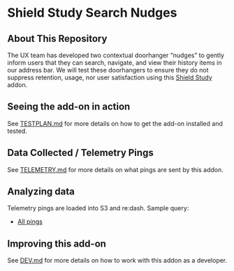 # Shield Study Search Nudges

## About This Repository

The UX team has developed two contextual doorhanger “nudges” to gently inform users that they can search, navigate, and view their history items in our address bar. We will test these doorhangers to ensure they do not suppress retention, usage, nor user satisfaction using this [Shield Study](https://wiki.mozilla.org/Firefox/Shield/Shield_Studies) addon.

## Seeing the add-on in action

See [TESTPLAN.md](./docs/TESTPLAN.md) for more details on how to get the add-on installed and tested.

## Data Collected / Telemetry Pings

See [TELEMETRY.md](./docs/TELEMETRY.md) for more details on what pings are sent by this addon.

## Analyzing data

Telemetry pings are loaded into S3 and re:dash. Sample query:

* [All pings](https://sql.telemetry.mozilla.org/queries/{#your-id}/source#table)

## Improving this add-on

See [DEV.md](./docs/DEV.md) for more details on how to work with this addon as a developer.
